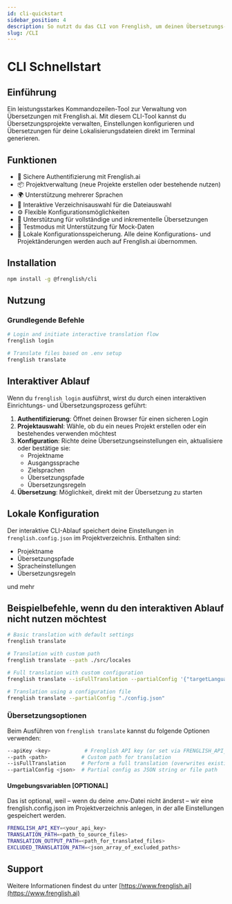 ```yaml
---
id: cli-quickstart
sidebar_position: 4
description: So nutzt du das CLI von Frenglish, um deinen Übersetzungs-Workflow zu optimieren
slug: /CLI
---
```


# CLI Schnellstart

## Einführung
Ein leistungsstarkes Kommandozeilen-Tool zur Verwaltung von Übersetzungen mit Frenglish.ai. Mit diesem CLI-Tool kannst du Übersetzungsprojekte verwalten, Einstellungen konfigurieren und Übersetzungen für deine Lokalisierungsdateien direkt im Terminal generieren.

## Funktionen

- 🔐 Sichere Authentifizierung mit Frenglish.ai
- 📦 Projektverwaltung (neue Projekte erstellen oder bestehende nutzen)
- 🌍 Unterstützung mehrerer Sprachen
- 📂 Interaktive Verzeichnisauswahl für die Dateiauswahl
- ⚙️ Flexible Konfigurationsmöglichkeiten
- 🔄 Unterstützung für vollständige und inkrementelle Übersetzungen
- 🧪 Testmodus mit Unterstützung für Mock-Daten
- 💾 Lokale Konfigurationsspeicherung. Alle deine Konfigurations- und Projektänderungen werden auch auf Frenglish.ai übernommen.

## Installation

```bash
npm install -g @frenglish/cli
```

## Nutzung

### Grundlegende Befehle

```bash
# Login and initiate interactive translation flow
frenglish login

# Translate files based on .env setup
frenglish translate
```

## Interaktiver Ablauf
Wenn du `frenglish login` ausführst, wirst du durch einen interaktiven Einrichtungs- und Übersetzungsprozess geführt:
1. **Authentifizierung**: Öffnet deinen Browser für einen sicheren Login
2. **Projektauswahl**: Wähle, ob du ein neues Projekt erstellen oder ein bestehendes verwenden möchtest
3. **Konfiguration**: Richte deine Übersetzungseinstellungen ein, aktualisiere oder bestätige sie:
   - Projektname
   - Ausgangssprache
   - Zielsprachen
   - Übersetzungspfade
   - Übersetzungsregeln
4. **Übersetzung**: Möglichkeit, direkt mit der Übersetzung zu starten

## Lokale Konfiguration
Der interaktive CLI-Ablauf speichert deine Einstellungen in `frenglish.config.json` im Projektverzeichnis. Enthalten sind:
- Projektname
- Übersetzungspfade
- Spracheinstellungen
- Übersetzungsregeln

und mehr

## Beispielbefehle, wenn du den interaktiven Ablauf nicht nutzen möchtest

```bash
# Basic translation with default settings
frenglish translate

# Translation with custom path
frenglish translate --path ./src/locales

# Full translation with custom configuration
frenglish translate --isFullTranslation --partialConfig '{"targetLanguages":["fr","es"]}'

# Translation using a configuration file
frenglish translate --partialConfig "./config.json"
```

### Übersetzungsoptionen
Beim Ausführen von `frenglish translate` kannst du folgende Optionen verwenden:

```bash
--apiKey <key>           # Frenglish API key (or set via FRENGLISH_API_KEY)
--path <path>           # Custom path for translation
--isFullTranslation     # Perform a full translation (overwrites existing translations)
--partialConfig <json>  # Partial config as JSON string or file path
```

#### Umgebungsvariablen \[OPTIONAL]
Das ist optional, weil – wenn du deine .env-Datei nicht änderst – wir eine frenglish.config.json im Projektverzeichnis anlegen, in der alle Einstellungen gespeichert werden.

```bash
FRENGLISH_API_KEY=<your_api_key>
TRANSLATION_PATH=<path_to_source_files>
TRANSLATION_OUTPUT_PATH=<path_for_translated_files>
EXCLUDED_TRANSLATION_PATH=<json_array_of_excluded_paths>
```

## Support
Weitere Informationen findest du unter [https://www.frenglish.ai](https://www.frenglish.ai)